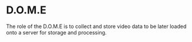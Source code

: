# D.O.M.E
The role of the D.O.M.E is to collect and store video data to be later loaded onto a server for storage and processing.
